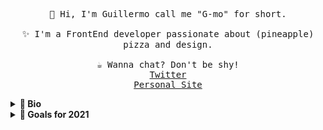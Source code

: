 <p align="center">
  <samp>
    👋 Hi, I'm Guillermo call me "G-mo" for short.
    <br /><br />✨ I'm a FrontEnd developer passionate about (pineapple) pizza
    and design. <br /><br />☕️ Wanna chat? Don't be shy!<br />
    <a href="https://twitter.com/pineapplegiant">Twitter</a><br />
    <a href="https://www.pineapplegiant.com/">Personal Site</a>
  </samp>
</p>

<details>
  <summary><b>🔬 Bio</b></summary>
  I'm a javascript developer and UX enthusiast passionate about design systems and web accessibility.  React is my frontend library of choice–if I'm not keeping it vanilla, and Neovim my editor of choice. 
  When I'm not coding, I thoroughly enjoy making and eating (hawaiian) pizza, playing on my switch, and reading about philosophy or being a better cook. I've interned as a software engineer at both Intel
  and Workiva, where I wrote tests, technical documentation, and web code amongst many other things.
</details>

<details>
  <summary><b>🔭 Goals for 2021</b></summary>
  <ul style="list-style-type:none;">
    <li>🕸👓 Finish my personal portfolio redesign and start blogging!!</li>
    <li>👨‍💻 Acquire a new developer position</li>
  </ul>
</details>
